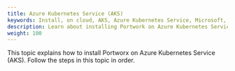 ```yaml
---
title: Azure Kubernetes Service (AKS)
keywords: Install, on cloud, AKS, Azure Kubernetes Service, Microsoft, Kubernetes, k8s
description: Learn about installing Portwork on Azure Kubernetes Service.
weight: 100
---
```


This topic explains how to install Portworx on Azure Kubernetes Service (AKS). Follow the steps in this topic in order.
